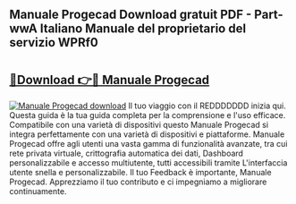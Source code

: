 ## Manuale Progecad Download gratuit PDF - Part-wwA Italiano Manuale del proprietario del servizio WPRf0

# <h2><a href="http://dfgt3p.blite.top/?on=Manuale+Progecad">🔗Download 👉🔴 Manuale Progecad</a></h2>

[![Manuale Progecad download](https://i.imgur.com/lujVjoI.png)](http://dfgt3p.blite.top/?on=Manuale+Progecad)
Il tuo viaggio con il REDDDDDDD inizia qui. Questa guida è la tua guida completa per la comprensione e l'uso efficace. Compatibile con una varietà di dispositivi questo Manuale Progecad si integra perfettamente con una varietà di dispositivi e piattaforme. Manuale Progecad offre agli utenti una vasta gamma di funzionalità avanzate, tra cui rete privata virtuale, crittografia automatica dei dati, Dashboard personalizzabile e accesso multiutente, tutti accessibili tramite L'interfaccia utente snella e personalizzabile. Il tuo Feedback è importante, Manuale Progecad. Apprezziamo il tuo contributo e ci impegniamo a migliorare continuamente.
